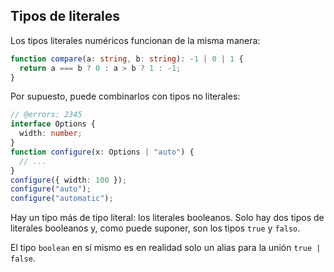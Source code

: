 
## Tipos de literales

Los tipos literales numéricos funcionan de la misma manera:


```ts twoslash
function compare(a: string, b: string): -1 | 0 | 1 {
  return a === b ? 0 : a > b ? 1 : -1;
}
```

Por supuesto, puede combinarlos con tipos no literales:


```ts twoslash
// @errors: 2345
interface Options {
  width: number;
}
function configure(x: Options | "auto") {
  // ...
}
configure({ width: 100 });
configure("auto");
configure("automatic");
```

Hay un tipo más de tipo literal: los literales booleanos.
Solo hay dos tipos de literales booleanos y, como puede suponer, son los tipos `true` y `falso`.

El tipo `boolean` en sí mismo es en realidad solo un alias para la unión `true | false`.

